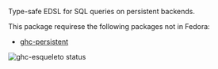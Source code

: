 Type-safe EDSL for SQL queries on persistent backends. 

This package requirese the following packages not in Fedora:

* [ghc-persistent](../ghc-persistent)

![ghc-esqueleto status](https://copr.fedorainfracloud.org/coprs/g/weldr/bdcs-haskell-deps/package/ghc-esqueleto/status_image/last_build.png)
